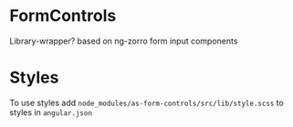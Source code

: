 # FormControls

Library-wrapper? based on ng-zorro form input components

# Styles

To use styles add `node_modules/as-form-controls/src/lib/style.scss` to styles in `angular.json`
